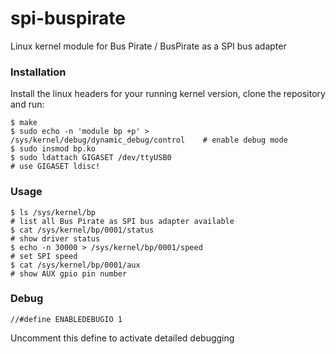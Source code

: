 # spi-buspirate

Linux kernel module for Bus Pirate / BusPirate as a SPI bus adapter

### Installation
Install the linux headers for your running kernel version, clone the repository and run:

```
$ make
$ sudo echo -n 'module bp +p' > /sys/kernel/debug/dynamic_debug/control    # enable debug mode
$ sudo insmod bp.ko
$ sudo ldattach GIGASET /dev/ttyUSB0                                       # use GIGASET ldisc!
```


### Usage

```
$ ls /sys/kernel/bp                                                        # list all Bus Pirate as SPI bus adapter available
$ cat /sys/kernel/bp/0001/status                                           # show driver status
$ echo -n 30000 > /sys/kernel/bp/0001/speed                                # set SPI speed
$ cat /sys/kernel/bp/0001/aux                                              # show AUX gpio pin number
```


### Debug

```
//#define ENABLEDEBUGIO 1
```

Uncomment this define to activate detailed debugging
